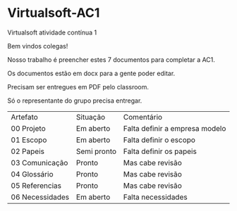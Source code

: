 # Virtualsoft-AC1
Virtualsoft atividade contínua 1

Bem vindos colegas!

Nosso trabalho é preencher estes 7 documentos para completar a AC1.

Os documentos estão em docx para a gente poder editar.

Precisam ser entregues em PDF pelo classroom.

Só o representante do grupo precisa entregar.

<table>
<tr>
<td>Artefato   </td>   <td>Situação</td><td>Comentário</td>
</tr>
<tr>
<td>00 Projeto </td>   <td>Em aberto</td>     <td>Falta definir a empresa modelo</td>
</tr>
<tr>
<td>01 Escopo  </td>   <td>Em aberto</td>     <td>Falta definir o escopo</td>
</tr>
<tr>
<td>02 Papeis  </td>   <td>Semi pronto</td>   <td>Falta definir os papeis</td>
</tr>
<tr>
<td>03 Comunicação</td><td>Pronto</td>        <td>Mas cabe revisão</td>
</tr>
<tr>
<td>04 Glossário</td>  <td>Pronto</td>        <td>Mas cabe revisão</td>
</tr>
<tr>
<td>05 Referencias</td><td>Pronto</td>        <td>Mas cabe revisão</td>
</tr>
<tr>
<td>06 Necessidades</td><td>Em aberto</td>     <td>Falta necessidades</td>
</tr>
</table>

